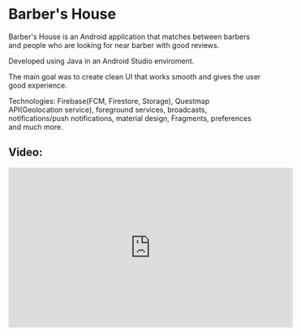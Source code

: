 # Barber's House

Barber's House is an Android application that matches between barbers and people who are looking for near barber with good reviews.

Developed using Java in an Android Studio enviroment.

The main goal was to create clean UI that works smooth and gives the user good experience.

Technologies: Firebase(FCM, Firestore, Storage), Questmap API(Geolocation service), foreground services, broadcasts, notifications/push notifications, material design, Fragments, preferences and much more.

## Video:

<iframe width="560" height="315" src="https://www.youtube.com/embed/zcn0aEwRcvI" frameborder="0" allow="accelerometer; autoplay; clipboard-write; encrypted-media; gyroscope; picture-in-picture" allowfullscreen></iframe>
